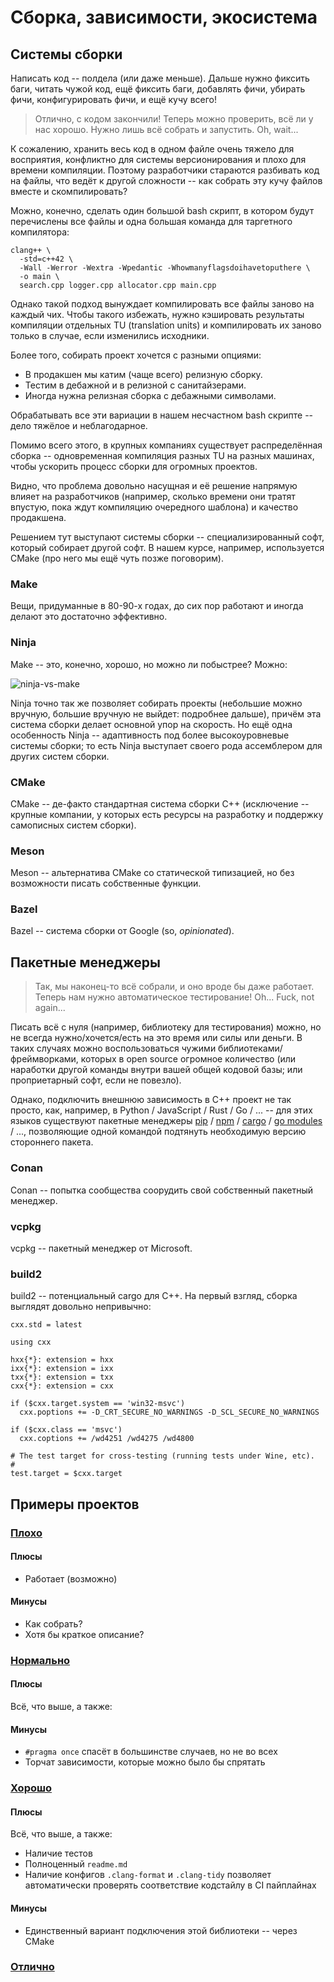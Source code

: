 # Сборка, зависимости, экосистема

## Системы сборки

Написать код -- полдела (или даже меньше). 
Дальше нужно фиксить баги, читать чужой код, ещё фиксить баги, добавлять фичи,
убирать фичи, конфигурировать фичи, и ещё кучу всего!

>Отлично, с кодом закончили! 
Теперь можно проверить, всё ли у нас хорошо.
Нужно лишь всё собрать и запустить.
Oh, wait...

К сожалению, хранить весь код в одном файле очень тяжело для восприятия,
конфликтно для системы версионирования и плохо для времени компиляции.
Поэтому разработчики стараются разбивать код на файлы, что ведёт к другой
сложности -- как собрать эту кучу файлов вместе и скомпилировать?

Можно, конечно, сделать один большой bash скрипт, в котором будут перечислены
все файлы и одна большая команда для таргетного компилятора:

```shell
clang++ \
  -std=c++42 \
  -Wall -Werror -Wextra -Wpedantic -Whowmanyflagsdoihavetoputhere \
  -o main \
  search.cpp logger.cpp allocator.cpp main.cpp
```

Однако такой подход вынуждает компилировать все файлы заново на каждый чих.
Чтобы такого избежать, нужно кэшировать результаты компиляции отдельных 
TU (translation units) и компилировать их заново только в случае, если
изменились исходники.

Более того, собирать проект хочется с разными опциями:

* В продакшен мы катим (чаще всего) релизную сборку.
* Тестим в дебажной и в релизной с санитайзерами.
* Иногда нужна релизная сборка с дебажными символами.

Обрабатывать все эти вариации в нашем несчастном bash скрипте -- дело тяжёлое
и неблагодарное.

Помимо всего этого, в крупных компаниях существует распределённая сборка --
одновременная компиляция разных TU на разных машинах, чтобы ускорить процесс
сборки для огромных проектов.

Видно, что проблема довольно насущная и её решение напрямую влияет на
разработчиков (например, сколько времени они тратят впустую, пока ждут
компиляцию очередного шаблона) и качество продакшена.

Решением тут выступают системы сборки -- специализированный софт, который
собирает другой софт. 
В нашем курсе, например, используется CMake (про него мы ещё чуть позже
поговорим).

### Make

Вещи, придуманные в 80-90-х годах, до сих пор работают и иногда делают
это достаточно эффективно.

### Ninja

Make -- это, конечно, хорошо, но можно ли побыстрее?
Можно:

![ninja-vs-make](https://www.incredibuild.com/wp-content/uploads/2021/04/Ninja_top-open-source-build-tools.jpg)

Ninja точно так же позволяет собирать проекты (небольшие можно вручную,
большие вручную не выйдет: подробнее дальше), причём эта система 
сборки делает основной упор на скорость.
Но ещё одна особенность Ninja -- адаптивность под более высокоуровневые системы
сборки; то есть Ninja выступает своего рода ассемблером для других 
систем сборки.

### CMake

CMake -- де-факто стандартная система сборки C++
(исключение -- крупные компании, у которых есть ресурсы на разработку
и поддержку самописных систем сборки).

### Meson

Meson -- альтернатива CMake со статической типизацией, но без возможности
писать собственные функции.

### Bazel

Bazel -- система сборки от Google (so, _opinionated_).

## Пакетные менеджеры

> Так, мы наконец-то всё собрали, и оно вроде бы даже работает.
Теперь нам нужно автоматическое тестирование! Oh... Fuck, not again...

Писать всё с нуля (например, библиотеку для тестирования) можно, 
но не всегда нужно/хочется/есть на это время или силы или деньги.
В таких случаях можно воспользоваться чужими библиотеками/фреймворками, 
которых в open source огромное количество (или наработки другой команды внутри 
вашей общей кодовой базы; или проприетарный софт, если не повезло).

Однако, подключить внешнюю зависимость в C++ проект не так просто, 
как, например, в Python / JavaScript / Rust / Go / ... -- для этих языков 
существуют пакетные менеджеры 
[pip](https://pypi.org/project/pip/) 
/ [npm](https://www.npmjs.com/)
/ [cargo](https://doc.rust-lang.org/cargo/)
/ [go modules](https://go.dev/blog/using-go-modules) / ..., 
позволяющие одной командой подтянуть необходимую версию стороннего пакета.

### Conan

Conan -- попытка сообщества соорудить свой собственный пакетный менеджер.

### vcpkg

vcpkg -- пакетный менеджер от Microsoft.

### build2

build2 -- потенциальный cargo для C++. 
На первый взгляд, сборка выглядят довольно непривычно:
```build2
cxx.std = latest

using cxx

hxx{*}: extension = hxx
ixx{*}: extension = ixx
txx{*}: extension = txx
cxx{*}: extension = cxx

if ($cxx.target.system == 'win32-msvc')
  cxx.poptions += -D_CRT_SECURE_NO_WARNINGS -D_SCL_SECURE_NO_WARNINGS

if ($cxx.class == 'msvc')
  cxx.coptions += /wd4251 /wd4275 /wd4800

# The test target for cross-testing (running tests under Wine, etc).
#
test.target = $cxx.target
```

## Примеры проектов

### [Плохо](./project-examples/bad)

#### Плюсы

* Работает (возможно)

#### Минусы

* Как собрать?
* Хотя бы краткое описание?

### [Нормально](./project-examples/okay)

#### Плюсы

Всё, что выше, а также:

#### Минусы

* `#pragma once` спасёт в большинстве случаев, но не во всех
* Торчат зависимости, которые можно было бы спрятать

### [Хорошо](./project-examples/good)

#### Плюсы

Всё, что выше, а также:

* Наличие тестов
* Полноценный `readme.md`
* Наличие конфигов `.clang-format` и `.clang-tidy` позволяет автоматически
  проверять соответствие кодстайлу в CI пайплайнах

#### Минусы

* Единственный вариант подключения этой библиотеки -- через CMake

### [Отлично](./project-examples/great)
